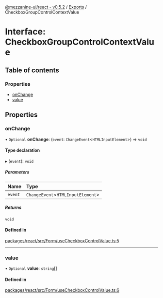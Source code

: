 [@mezzanine-ui/react - v0.5.2](../README.md) / [Exports](../modules.md) / CheckboxGroupControlContextValue

# Interface: CheckboxGroupControlContextValue

## Table of contents

### Properties

- [onChange](checkboxgroupcontrolcontextvalue.md#onchange)
- [value](checkboxgroupcontrolcontextvalue.md#value)

## Properties

### onChange

• `Optional` **onChange**: (`event`: `ChangeEvent`<`HTMLInputElement`\>) => `void`

#### Type declaration

▸ (`event`): `void`

##### Parameters

| Name | Type |
| :------ | :------ |
| `event` | `ChangeEvent`<`HTMLInputElement`\> |

##### Returns

`void`

#### Defined in

[packages/react/src/Form/useCheckboxControlValue.ts:5](https://github.com/Mezzanine-UI/mezzanine/blob/83e0173/packages/react/src/Form/useCheckboxControlValue.ts#L5)

___

### value

• `Optional` **value**: `string`[]

#### Defined in

[packages/react/src/Form/useCheckboxControlValue.ts:6](https://github.com/Mezzanine-UI/mezzanine/blob/83e0173/packages/react/src/Form/useCheckboxControlValue.ts#L6)
